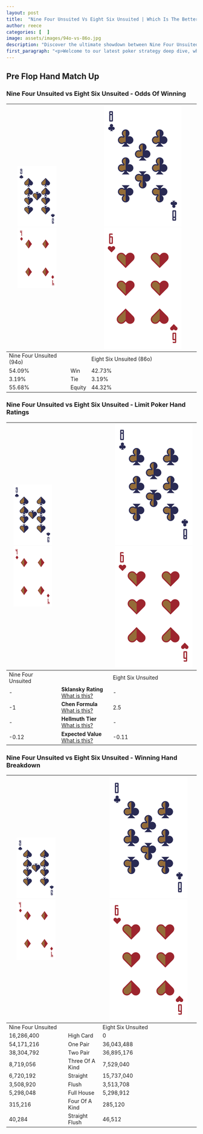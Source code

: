 ```yaml
---
layout: post
title:  "Nine Four Unsuited Vs Eight Six Unsuited | Which Is The Better Hand In Poker? A Complete Guide"
author: reece
categories: [  ]
image: assets/images/94o-vs-86o.jpg
description: "Discover the ultimate showdown between Nine Four Unsuited and Eight Six Unsuited in poker! Uncover the odds, strategies, and scenarios where one hand triumphs over the other. Get ready to up your poker game with this thrilling analysis."
first_paragraph: "<p>Welcome to our latest poker strategy deep dive, where we're pitting two distinct hands against each other in a high-stakes showdown: Nine Four Unsuited vs Eight Six Unsuited.</p><p>In the dynamic world of poker, every decision counts, and knowing which hand holds the upper hand is key to your success at the table.</p><p>In this article, we'll dissect these two hands, explore the scenarios where one dominates the other, and equip you with the knowledge to make strategic choices that can tip the odds in your favor.</p><p>Get ready to unravel the intriguing dynamics of these poker hands and elevate your game to new heights.</p>"
---
```




[comment]: # (sp0)

## Pre Flop Hand Match Up

<div class="table hand-ratings" markdown="1"> 



### Nine Four Unsuited vs Eight Six Unsuited - Odds Of Winning


    
| ![image info](assets/images/hand1/9.png) ![image info](assets/images/hand1/4o.png) |  | ![image info](assets/images/hand2/8.png) ![image info](assets/images/hand2/6o.png) |
| -------- | -------- | -------- |
| Nine Four Unsuited (94o) |  | Eight Six Unsuited (86o) |
| 54.09% | Win | 42.73% |
| 3.19% | Tie | 3.19% |
| 55.68% | Equity | 44.32% |




[comment]: # (sp1)



### Nine Four Unsuited vs Eight Six Unsuited - Limit Poker Hand Ratings


    
| ![image info](assets/images/hand1/9.png) ![image info](assets/images/hand1/4o.png) |  | ![image info](assets/images/hand2/8.png) ![image info](assets/images/hand2/6o.png) |
| -------- | -------- | -------- |
| Nine Four Unsuited |  | Eight Six Unsuited |
| - | **Sklansky Rating** [What is this?](/sklansky-rating-explained) | - |
| -1 | **Chen Formula** [What is this?](/chen-formula-explained) | 2.5 |
| - | **Hellmuth Tier** [What is this?](/Hellmuth-tier-explained) | - |
| -0.12 | **Expected Value** [What is this?](/expected-value-explained) | -0.11 |




[comment]: # (sp2)



### Nine Four Unsuited vs Eight Six Unsuited - Winning Hand Breakdown


    
| ![image info](assets/images/hand1/9.png) ![image info](assets/images/hand1/4o.png) |  | ![image info](assets/images/hand2/8.png) ![image info](assets/images/hand2/6o.png) |
| -------- | -------- | -------- |
| Nine Four Unsuited |  | Eight Six Unsuited |
| 16,286,400 | High Card | 0 |
| 54,171,216 | One Pair | 36,043,488 |
| 38,304,792 | Two Pair | 36,895,176 |
| 8,719,056 | Three Of A Kind | 7,529,040 |
| 6,720,192 | Straight | 15,737,040 |
| 3,508,920 | Flush | 3,513,708 |
| 5,298,048 | Full House | 5,298,912 |
| 315,216 | Four Of A Kind | 285,120 |
| 40,284 | Straight Flush | 46,512 |




[comment]: # (sp3)



</div>

[comment]: # (sp4)



[comment]: # (sp5)

